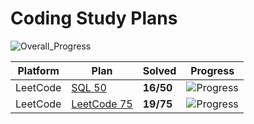 # Coding Study Plans

![Overall_Progress](https://img.shields.io/badge/Overall_Progress-35%2F125%20%2828%25%29-blue)

| Platform | Plan | Solved | Progress |
|----------|------|--------|----------|
| LeetCode | [SQL 50](leetcode/studyplans/top-sql-50/README.md) | **16/50** | ![Progress](https://img.shields.io/badge/Progress-32%25-yellow) |
| LeetCode | [LeetCode 75](leetcode/studyplans/leetcode-75/README.md) | **19/75** | ![Progress](https://img.shields.io/badge/Progress-25%25-yellow) |
